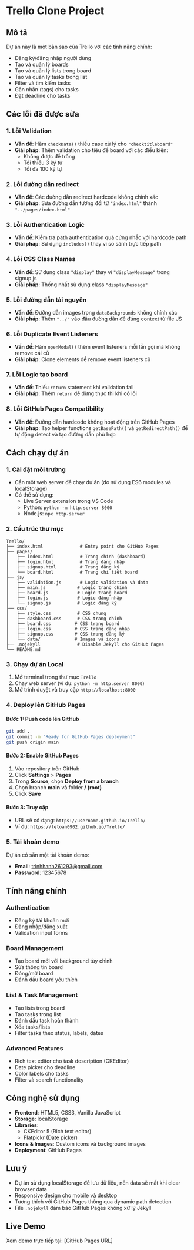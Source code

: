 # Trello Clone Project

## Mô tả
Dự án này là một bản sao của Trello với các tính năng chính:
- Đăng ký/đăng nhập người dùng
- Tạo và quản lý boards
- Tạo và quản lý lists trong board
- Tạo và quản lý tasks trong list
- Filter và tìm kiếm tasks
- Gắn nhãn (tags) cho tasks
- Đặt deadline cho tasks

## Các lỗi đã được sửa

### 1. Lỗi Validation
- **Vấn đề**: Hàm `checkData()` thiếu case xử lý cho `"checktitleboard"`
- **Giải pháp**: Thêm validation cho tiêu đề board với các điều kiện:
  - Không được để trống
  - Tối thiểu 3 ký tự
  - Tối đa 100 ký tự

### 2. Lỗi đường dẫn redirect
- **Vấn đề**: Các đường dẫn redirect hardcode không chính xác
- **Giải pháp**: Sửa đường dẫn tương đối từ `"index.html"` thành `"../pages/index.html"`

### 3. Lỗi Authentication Logic
- **Vấn đề**: Kiểm tra path authentication quá cứng nhắc với hardcode path
- **Giải pháp**: Sử dụng `includes()` thay vì so sánh trực tiếp path

### 4. Lỗi CSS Class Names
- **Vấn đề**: Sử dụng class `"display"` thay vì `"displayMessage"` trong signup.js
- **Giải pháp**: Thống nhất sử dụng class `"displayMessage"`

### 5. Lỗi đường dẫn tài nguyên
- **Vấn đề**: Đường dẫn images trong `dataBackgrounds` không chính xác
- **Giải pháp**: Thêm `"../"` vào đầu đường dẫn để đúng context từ file JS

### 6. Lỗi Duplicate Event Listeners
- **Vấn đề**: Hàm `openModal()` thêm event listeners mỗi lần gọi mà không remove cái cũ
- **Giải pháp**: Clone elements để remove event listeners cũ

### 7. Lỗi Logic tạo board
- **Vấn đề**: Thiếu `return` statement khi validation fail
- **Giải pháp**: Thêm `return` để dừng thực thi khi có lỗi

### 8. Lỗi GitHub Pages Compatibility
- **Vấn đề**: Đường dẫn hardcode không hoạt động trên GitHub Pages
- **Giải pháp**: Tạo helper functions `getBasePath()` và `getRedirectPath()` để tự động detect và tạo đường dẫn phù hợp

## Cách chạy dự án

### 1. Cài đặt môi trường
- Cần một web server để chạy dự án (do sử dụng ES6 modules và localStorage)
- Có thể sử dụng:
  - Live Server extension trong VS Code
  - Python: `python -m http.server 8000`
  - Node.js: `npx http-server`

### 2. Cấu trúc thư mục
```
Trello/
├── index.html              # Entry point cho GitHub Pages
├── pages/
│   ├── index.html          # Trang chính (dashboard)
│   ├── login.html          # Trang đăng nhập
│   ├── signup.html         # Trang đăng ký
│   └── board.html          # Trang chi tiết board
├── js/
│   ├── validation.js       # Logic validation và data
│   ├── main.js            # Logic trang chính
│   ├── board.js           # Logic trang board
│   ├── login.js           # Logic đăng nhập
│   └── signup.js          # Logic đăng ký
├── css/
│   ├── style.css          # CSS chung
│   ├── dashboard.css      # CSS trang chính
│   ├── board.css         # CSS trang board
│   ├── login.css         # CSS trang đăng nhập
│   ├── signup.css        # CSS trang đăng ký
│   └── data/             # Images và icons
├── .nojekyll              # Disable Jekyll cho GitHub Pages
└── README.md
```

### 3. Chạy dự án Local
1. Mở terminal trong thư mục `Trello`
2. Chạy web server (ví dụ: `python -m http.server 8000`)
3. Mở trình duyệt và truy cập `http://localhost:8000`

### 4. Deploy lên GitHub Pages

#### Bước 1: Push code lên GitHub
```bash
git add .
git commit -m "Ready for GitHub Pages deployment"
git push origin main
```

#### Bước 2: Enable GitHub Pages
1. Vào repository trên GitHub
2. Click **Settings** > **Pages**
3. Trong **Source**, chọn **Deploy from a branch**
4. Chọn branch **main** và folder **/ (root)**
5. Click **Save**

#### Bước 3: Truy cập
- URL sẽ có dạng: `https://username.github.io/Trello/`
- Ví dụ: `https://letoan0902.github.io/Trello/`

### 5. Tài khoản demo
Dự án có sẵn một tài khoản demo:
- **Email**: trinhhanh261293@gmail.com
- **Password**: 12345678

## Tính năng chính

### Authentication
- Đăng ký tài khoản mới
- Đăng nhập/đăng xuất
- Validation input forms

### Board Management
- Tạo board mới với background tùy chỉnh
- Sửa thông tin board
- Đóng/mở board
- Đánh dấu board yêu thích

### List & Task Management
- Tạo lists trong board
- Tạo tasks trong list
- Đánh dấu task hoàn thành
- Xóa tasks/lists
- Filter tasks theo status, labels, dates

### Advanced Features
- Rich text editor cho task description (CKEditor)
- Date picker cho deadline
- Color labels cho tasks
- Filter và search functionality

## Công nghệ sử dụng
- **Frontend**: HTML5, CSS3, Vanilla JavaScript
- **Storage**: localStorage
- **Libraries**: 
  - CKEditor 5 (Rich text editor)
  - Flatpickr (Date picker)
- **Icons & Images**: Custom icons và background images
- **Deployment**: GitHub Pages

## Lưu ý
- Dự án sử dụng localStorage để lưu dữ liệu, nên data sẽ mất khi clear browser data
- Responsive design cho mobile và desktop
- Tương thích với GitHub Pages thông qua dynamic path detection
- File `.nojekyll` đảm bảo GitHub Pages không xử lý Jekyll

## Live Demo
Xem demo trực tiếp tại: [GitHub Pages URL] 